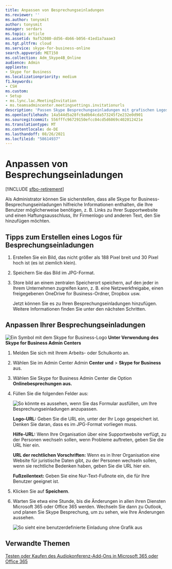 ```yaml
---
title: Anpassen von Besprechungseinladungen
ms.reviewer: ''
ms.author: tonysmit
author: tonysmit
manager: serdars
ms.topic: article
ms.assetid: 9af52080-dd56-4b66-b056-41ed1a7aaae3
ms.tgt.pltfrm: cloud
ms.service: skype-for-business-online
search.appverid: MET150
ms.collection: Adm_Skype4B_Online
audience: Admin
appliesto:
- Skype for Business
ms.localizationpriority: medium
f1.keywords:
- CSH
ms.custom:
- Setup
- ms.lync.lac.MeetingInvitation
- ms.teamsadmincenter.meetingsettings.invitationurls
description: 'Passen Skype Besprechungseinladungen mit grafischen Logos, UrLs für Hilfe- und rechtlichen Texten und Fußzeilentext an. '
ms.openlocfilehash: 14a544d5a28fc9a0b64cda573245f2e232e0d901
ms.sourcegitcommit: 556fffc96729150efcc04cd5d6069c402012421e
ms.translationtype: MT
ms.contentlocale: de-DE
ms.lasthandoff: 08/26/2021
ms.locfileid: "58614937"
---
```

# <a name="customize-meeting-invitations"></a>Anpassen von Besprechungseinladungen

[!INCLUDE [sfbo-retirement](../../Hub/includes/sfbo-retirement.md)]

Als Administrator können Sie sicherstellen, dass alle Skype for Business-Besprechungseinladungen hilfreiche Informationen enthalten, die Ihre Benutzer möglicherweise benötigen, z. B. Links zu Ihrer Supportwebsite und einen Haftungsausschluss, Ihr Firmenlogo und anderen Text, den Sie hinzufügen möchten. 
  
## <a name="tips-for-creating-a-logo-for-meeting-invitations"></a>Tipps zum Erstellen eines Logos für Besprechungseinladungen
<a name="__top"> </a>

1. Erstellen Sie ein Bild, das nicht größer als 188 Pixel breit und 30 Pixel hoch ist (es ist ziemlich klein).
    
2. Speichern Sie das Bild im JPG-Format.
    
3. Store bild an einem zentralen Speicherort speichern, auf den jeder in Ihrem Unternehmen zugreifen kann, z. B. eine Netzwerkfreigabe, einen freigegebenen OneDrive for Business-Ordner, Dropbox usw.
    
    Jetzt können Sie es zu Ihren Besprechungseinladungen hinzufügen. Weitere Informationen finden Sie unter den nächsten Schritten.
    
## <a name="customize-your-meeting-invitations"></a>Anpassen Ihrer Besprechungseinladungen
<a name="__top"> </a>

![Ein Symbol mit dem Skype for Business-Logo](../images/sfb-logo-30x30.png) **Unter Verwendung des Skype for Business Admin Centers**

1. Melden Sie sich mit Ihrem Arbeits- oder Schulkonto an.
    
2. Wählen Sie im Admin Center Admin **Center und**  >  **Skype for Business** aus.
    
3. Wählen Sie Skype for Business Admin Center die Option **Onlinebesprechungen aus.** 
    
4. Füllen Sie die folgenden Felder aus:
    
    ![So könnte es aussehen, wenn Sie das Formular ausfüllen, um Ihre Besprechungseinladungen anzupassen.](../images/b0a7c3c6-0d86-41c6-b116-331143bbe398.png) 

   **Logo-URL:** Geben Sie die URL ein, unter der Ihr Logo gespeichert ist. Denken Sie daran, dass es im JPG-Format vorliegen muss. 
 
   **Hilfe-URL:** Wenn Ihre Organisation über eine Supportwebsite verfügt, zu der Personen wechseln sollen, wenn Probleme auftreten, geben Sie die URL hier ein. 

   **URL der rechtlichen Vorschriften:** Wenn es in Ihrer Organisation eine Website für juristische Daten gibt, zu der Personen wechseln sollen, wenn sie rechtliche Bedenken haben, geben Sie die URL hier ein.
    
   **Fußzeilentext:** Geben Sie eine Nur-Text-Fußnote ein, die für Ihre Benutzer geeignet ist.  
  
   
5. Klicken Sie auf **Speichern**.
    
6. Warten Sie etwa eine Stunde, bis die Änderungen in allen ihren Diensten Microsoft 365 oder Office 365 werden. Wechseln Sie dann zu Outlook, und planen Sie Skype Besprechung, um zu sehen, wie Ihre Änderungen aussehen. 
    
    ![So sieht eine benutzerdefinierte Einladung ohne Grafik aus](../images/ebb5c03c-c23d-4da7-97f1-9b13e26a6cf8.png)
  
## <a name="related-topics"></a>Verwandte Themen
<a name="__top"> </a>

[Testen oder Kaufen des Audiokonferenz-Add-Ons in Microsoft 365 oder Office 365](../audio-conferencing-in-office-365/try-or-purchase-audio-conferencing-in-office-365.md)

  
 
